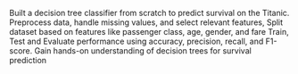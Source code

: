 Built a decision tree classifier from scratch to predict survival on the Titanic. 
Preprocess data, handle missing values, and select relevant features, Split dataset based on features like passenger class, age, gender, and fare
Train, Test and Evaluate performance using accuracy, precision, recall, and F1-score.
Gain hands-on understanding of decision trees for survival prediction
